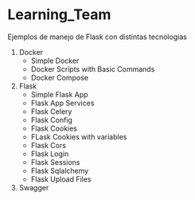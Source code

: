 # Learning_Team
Ejemplos de manejo de Flask con distintas tecnologías

1. Docker
    - Simple Docker
    - Docker Scripts with Basic Commands
    - Docker Compose
2. Flask
    - Simple Flask App
    - Flask App Services
    - Flask Celery
    - Flask Config
    - Flask Cookies
    - FLask Cookies with variables
    - Flask Cors
    - Flask Login
    - Flask Sessions
    - Flask Sqlalchemy
    - Flask Upload Files
3. Swagger
